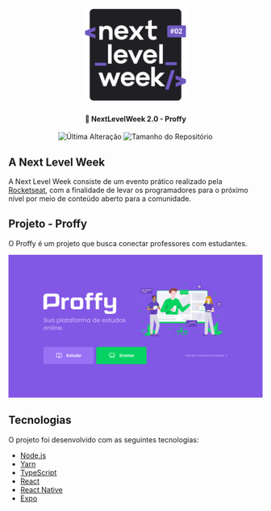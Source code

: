 <h1 align="center">
  <img at="Next Level Week" src="docs/logo.svg" width="200px">
</h1>

<h4 align="center"> 
	🚀 NextLevelWeek 2.0 - Proffy
</h4>

<p align="center">
  <img alt="Última Alteração" src="https://img.shields.io/github/last-commit/iamtheluiz/proffy">
  <img alt="Tamanho do Repositório" src="https://img.shields.io/github/repo-size/iamtheluiz/proffy">
</p>

## A Next Level Week

A Next Level Week consiste de um evento prático realizado pela [Rocketseat](https://rocketseat.com.br/), com a finalidade de levar os programadores para o próximo nível por meio de conteúdo aberto para a comunidade.

## Projeto - Proffy

O Proffy é um projeto que busca conectar professores com estudantes.

<p align="center">
  <img alt="Home Page" src="docs/screenshots/proffy.png">
</p>

## Tecnologias

O projeto foi desenvolvido com as seguintes tecnologias:
- [Node.js](https://nodejs.org/)
- [Yarn](https://yarnpkg.com/)
- [TypeScript](https://www.typescriptlang.org/)
- [React](https://reactjs.org)
- [React Native](https://facebook.github.io/react-native/)
- [Expo](https://expo.io/)
